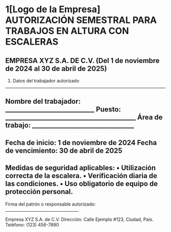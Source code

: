 # 1[Logo de la Empresa]                          AUTORIZACIÓN SEMESTRAL PARA TRABAJOS EN ALTURA CON ESCALERAS
EMPRESA XYZ S.A. DE C.V.                     (Del 1 de noviembre de 2024 al 30 de abril de 2025)
-------------------------------------------------------------------------------
1. Datos del trabajador autorizado
-------------------------------------------------------------------------------
Nombre del trabajador: ____________________________
Puesto: _________________________________________
Área de trabajo: ________________________________
-------------------------------------------------------------------------------
Fecha de inicio: **1 de noviembre de 2024**
Fecha de vencimiento: **30 de abril de 2025**
-------------------------------------------------------------------------------
Medidas de seguridad aplicables:
• Utilización correcta de la escalera.
• Verificación diaria de las condiciones.
• Uso obligatorio de equipo de protección personal.
------------------------------------------------------------------------------
Firma del patrón o responsable autorizado: ____________________________________

Empresa XYZ S.A. de C.V.
Dirección: Calle Ejemplo #123, Ciudad, País. Teléfono: (123) 456-7890
